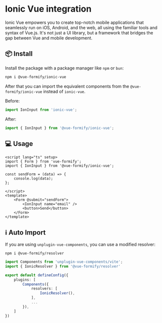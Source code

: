 # Ionic Vue integration
Ionic Vue empowers you to create top-notch mobile applications that seamlessly run on iOS, Android, and the web, all using the familiar tools and syntax of Vue.js. It's not just a UI library, but a framework that bridges the gap between Vue and mobile development.

## 📦 Install
Install the package with a package manager like `npm` or `bun`:
```bash
npm i @vue-formify/ionic-vue
```
After that you can import the equivalent components from the `@vue-formify/ionic-vue` instead of `ionic-vue`.

Before:
```ts
import IonInput from 'ionic-vue';
```
After:
```ts
import { IonInput } from '@vue-formify/ionic-vue';
```

## 💻 Usage
```vue
<script lang="ts" setup>
import { Form } from 'vue-formify';
import { IonInput } from '@vue-formify/ionic-vue';

const sendForm = (data) => {
	console.log(data);
};

</script>
<template>
	<Form @submit="sendForm">
		<IonInput name="email" />
		<button>Send</button>
	</Form>
</template>
```
## ℹ️ Auto Import
If you are using `unplugin-vue-components`, you can use a modified resolver:
```
npm i @vue-formify/resolver
```

```ts
import Components from 'unplugin-vue-components/vite';
import { IonicResolver } from '@vue-formify/resolver'

export default defineConfig({
	plugins: [
		Components({
			resolvers: [
				IonicResolver(),
			],
			...
		}),
	]
})
```
